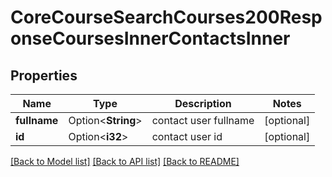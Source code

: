 # CoreCourseSearchCourses200ResponseCoursesInnerContactsInner

## Properties

Name | Type | Description | Notes
------------ | ------------- | ------------- | -------------
**fullname** | Option<**String**> | contact user fullname | [optional]
**id** | Option<**i32**> | contact user id | [optional]

[[Back to Model list]](../README.md#documentation-for-models) [[Back to API list]](../README.md#documentation-for-api-endpoints) [[Back to README]](../README.md)


